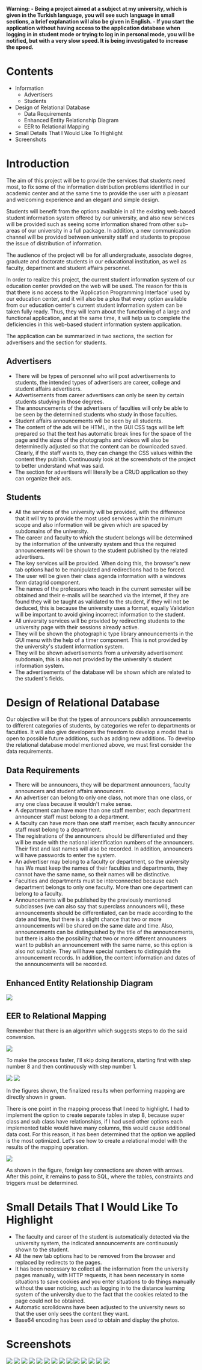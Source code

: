 

**Warning: 
	- Being a project aimed at a subject at my university, which is given in the Turkish language, you will see such language in small sections, a brief explanation will also be given in English.
	- If you start the application without having access to the application database when logging in in student mode or trying to log in in personal mode, you will be notified, but with a very slow speed. It is being investigated to increase the speed.**

# Contents

- Information
	- Advertisers
	- Students
- Design of Relational Database
	- Data Requirements
	- Enhanced Entity Relationship Diagram
	- EER to Relational Mapping
- Small Details That I Would Like To Highlight
- Screenshots

# Introduction

The aim of this project will be to provide the services that students need most, to fix some of the information distribution problems identified in our academic center and at the same time to provide the user with a pleasant and welcoming experience and an elegant and simple design.

Students will benefit from the options available in all the existing web-based student information system offered by our university, and also new services will be provided such as seeing some information shared from other sub-areas of our university in a full package. In addition, a new communication channel will be provided between university staff and students to propose the issue of distribution of information.

The audience of the project will be for all undergraduate, associate degree, graduate and doctorate students in our educational institution, as well as faculty, department and student affairs personnel.

In order to realize this project, the current student information system of our education center provided on the web will be used. The reason for this is that there is no access to the 'Application Programming Interface' used by our education center, and it will also be a plus that every option available from our education center's current student information system can be taken fully ready. Thus, they will learn about the functioning of a large and functional application, and at the same time, it will help us to complete the deficiencies in this web-based student information system application.

The application can be summarized in two sections, the section for advertisers and the section for students.

## Advertisers

- There will be types of personnel who will post advertisements to students, the intended types of advertisers are career, college and student affairs advertisers.
- Advertisements from career advertisers can only be seen by certain students studying in those degrees.
- The announcements of the advertisers of faculties will only be able to be seen by the determined students who study in those faculties.
- Student affairs announcements will be seen by all students.
- The content of the ads will be HTML, in the GUI CSS tags will be left prepared so that the text has automatic break lines for the space of the page and the sizes of the photographs and videos will also be determinedly adjusted so that the content can be downloaded saved. Clearly, if the staff wants to, they can change the CSS values ​​within the content they publish. Continuously look at the screenshots of the project to better understand what was said.
- The section for advertisers will literally be a CRUD application so they can organize their ads.

## Students
- All the services of the university will be provided, with the difference that it will try to provide the most used services within the minimum scope and also information will be given which are spaced by subdomains of the university.
- The career and faculty to which the student belongs will be determined by the information of the university system and thus the required announcements will be shown to the student published by the related advertisers.
- The key services will be provided. When doing this, the browser's new tab options had to be manipulated and redirections had to be forced.
- The user will be given their class agenda information with a windows form datagrid component.
- The names of the professors who teach in the current semester will be obtained and their e-mails will be searched via the internet, if they are found they will be taught as validated to the student, if they will not be deduced, this is because the university uses a format, equally Validation will be important to avoid giving incorrect information to the student.
- All university services will be provided by redirecting students to the university page with their sessions already active.
- They will be shown the photographic type library announcements in the GUI menu with the help of a timer component. This is not provided by the university's student information system.
- They will be shown advertisements from a university advertisement subdomain, this is also not provided by the university's student information system.
- The advertisements of the database will be shown which are related to the student's fields.


# Design of Relational Database 

Our objective will be that the types of announcers publish announcements to different categories of students, by categories we refer to departments or faculties. It will also give developers the freedom to develop a model that is open to possible future additions, such as adding new additions. To develop the relational database model mentioned above, we must first consider the data requirements.

## Data Requirements

- There will be announcers, they will be department announcers, faculty announcers and student affairs announcers.
- An advertiser can belong to only one class, not more than one class, or any one class because it wouldn't make sense.
- A department can have more than one staff member, each department announcer staff must belong to a department.
- A faculty can have more than one staff member, each faculty announcer staff must belong to a department.
- The registrations of the announcers should be differentiated and they will be made with the national identification numbers of the announcers. Their first and last names will also be recorded. In addition, announcers will have passwords to enter the system.
- An advertiser may belong to a faculty or department, so the university has
We must keep the names of their faculties and departments, they cannot have the same name, so their names will be distinctive.
- Faculties and departments must be interconnected because each department belongs to only one faculty. More than one department can belong to a faculty.
- Announcements will be published by the previously mentioned subclasses (we can also say that superclass announcers will), these announcements should be differentiated, can be made according to the date and time, but there is a slight chance that two or more announcements will be shared on the same date and time. Also, announcements can be distinguished by the title of the announcements, but there is also the possibility that two or more different announcers want to publish an announcement with the same name, so this option is also not suitable. They will have special numbers to distinguish the announcement records. In addition, the content information and dates of the announcements will be recorded.

## Enhanced Entity Relationship Diagram

![](https://drive.google.com/uc?id=1NqCQRBtv9IGpi4kZbPB4IXF9dI8ssn4G)

## EER to Relational Mapping

Remember that there is an algorithm which suggests steps to do the said conversion.

![](https://image.slidesharecdn.com/ereertorelationalmapping-120305102127-phpapp02/95/er-eer-to-relational-mapping-2-728.jpg?cb=1330943956)

To make the process faster, I'll skip doing iterations, starting first with step number 8 and then continuously with step number 1.

![](https://drive.google.com/uc?id=17JhSsrbCmqvYcm5uE3wUChzXzMGHTK2e)
![](https://drive.google.com/uc?id=1QWYhNahjUQVsSvdBgoMHCH8l8jNWDi5h)

In the figures shown, the finalized results when performing mapping are directly shown in green.

There is one point in the mapping process that I need to highlight. I had to implement the option to create separate tables in step 8, because super class and sub class have relationships, if I had used other options each implemented table would have many columns, this would cause additional data cost. For this reason, it has been determined that the option we applied is the most optimized.
Let's see how to create a relational model with the results of the mapping operation.

![](https://drive.google.com/uc?id=1PNX3HOoCTDWjqJh13HiAzalg9AzW5Gvl)

As shown in the figure, foreign key connections are shown with arrows.
After this point, it remains to pass to SQL, where the tables, constraints and triggers must be determined.

# Small Details That I Would Like To Highlight

- The faculty and career of the student is automatically detected via the university system, the indicated announcements are continuously shown to the student.
- All the new tab options had to be removed from the browser and replaced by redirects to the pages.
- It has been necessary to collect all the information from the university pages manually, with HTTP requests, it has been necessary in some situations to save cookies and you enter situations to do things manually without the user noticing, such as logging in to the distance learning system of the university due to the fact that the cookies related to the page could not be obtained.
- Automatic scrolldowns have been adjusted to the university news so that the user only sees the content they want.
- Base64 encoding has been used to obtain and display the photos.

# Screenshots

![](https://drive.google.com/uc?id=1R14PjuEqafAhqfQOtuMAA606mr3_Vcwv)
![](https://drive.google.com/uc?id=1eQskhNa0FHSaig_xYpukFEz8_aQ3G_DR)
![](https://drive.google.com/uc?id=1800t4xrQHdiP-78DpeYqXLO1knG6xmxx)
![](https://drive.google.com/uc?id=140OLYh-rxO-QsngSJuE9zd-7boViiI9V)
![](https://drive.google.com/uc?id=1COxFF-PFPqZwNFXYHs5TJADNZgGT1Uc-)
![](https://drive.google.com/uc?id=1-PPZPMATKSoykGAZOUe24DpE8a7mb6rF)
![](https://drive.google.com/uc?id=12jWwaGm8Aqterdvp_7vYGWzuV0U95vwB)
![](https://drive.google.com/uc?id=14XqwK4fQ2qLKaLHU7uxPLJNEbkB7ZOzF)
![](https://drive.google.com/uc?id=1C6XH_nQUzE3W39uCRJLFkeIA_rDNp-6O)
![](https://drive.google.com/uc?id=1LW2CWQZqYA3swqeIzUNjoMdXQF0_-iGR)
![](https://drive.google.com/uc?id=1SMj6fg2EWgeeYLprWOt9P9ovUqp33QMu)
![](https://drive.google.com/uc?id=1lRAj1Sq72QbcSAC4yFAF4vgz4_6L3hNb)
![](https://drive.google.com/uc?id=1nNirh4vNU4jZUsA-hkl7tZWPUVucOzks)
![](https://drive.google.com/uc?id=1qnyFc9VuLo__bL5EMWdQglEpatXBepSR)
